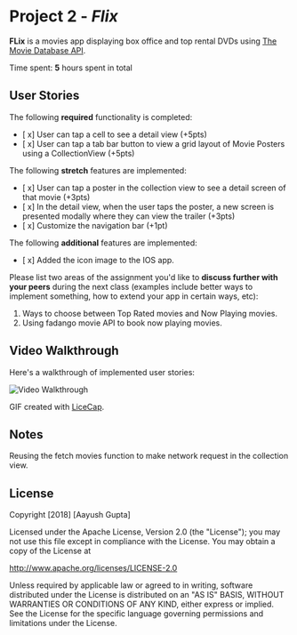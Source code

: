 # Project 2 - *Flix*

**FLix** is a movies app displaying box office and top rental DVDs using [The Movie Database API](http://docs.themoviedb.apiary.io/#).

Time spent: **5** hours spent in total

## User Stories

The following **required** functionality is completed:

- [ x] User can tap a cell to see a detail view (+5pts)
- [ x] User can tap a tab bar button to view a grid layout of Movie Posters using a CollectionView (+5pts)

The following **stretch** features are implemented:

- [ x] User can tap a poster in the collection view to see a detail screen of that movie (+3pts)
- [ x] In the detail view, when the user taps the poster, a new screen is presented modally where they can view the trailer (+3pts)
- [ x] Customize the navigation bar (+1pt)

The following **additional** features are implemented:

- [ x] Added the icon image to the IOS app.

Please list two areas of the assignment you'd like to **discuss further with your peers** during the next class (examples include better ways to implement something, how to extend your app in certain ways, etc):

1. Ways to choose between Top Rated movies and Now Playing movies.
2. Using fadango movie API to book now playing movies.

## Video Walkthrough

Here's a walkthrough of implemented user stories:

<img src='https://i.imgur.com/hN4GFP3.gif' title='Video Walkthrough' width='' alt='Video Walkthrough' />

GIF created with [LiceCap](http://www.cockos.com/licecap/).

## Notes

Reusing the fetch movies function to make network request in the collection view.

## License

Copyright [2018] [Aayush Gupta]

Licensed under the Apache License, Version 2.0 (the "License");
you may not use this file except in compliance with the License.
You may obtain a copy of the License at

http://www.apache.org/licenses/LICENSE-2.0

Unless required by applicable law or agreed to in writing, software
distributed under the License is distributed on an "AS IS" BASIS,
WITHOUT WARRANTIES OR CONDITIONS OF ANY KIND, either express or implied.
See the License for the specific language governing permissions and
limitations under the License.
